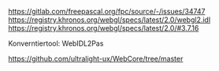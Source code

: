 https://gitlab.com/freepascal.org/fpc/source/-/issues/34747
https://registry.khronos.org/webgl/specs/latest/2.0/webgl2.idl
https://registry.khronos.org/webgl/specs/latest/2.0/#3.7.16

Konverntiertool: WebIDL2Pas

https://github.com/ultralight-ux/WebCore/tree/master
